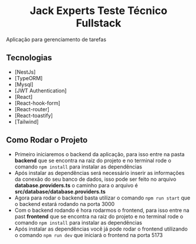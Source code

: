 <h1 align="center">
  Jack Experts Teste Técnico Fullstack
</h1>

Aplicação para gerenciamento de tarefas

## Tecnologias
 
- [NestJs]
- [TypeORM]
- [Mysql]
- [JWT Authentication]
- [React]
- [React-hook-form]
- [React-router]
- [React-toastify]
- [Tailwind]


## Como Rodar o Projeto

- Primeiro iniciaremos o backend da aplicação, para isso entre na pasta **backend** que se encontra na raiz do projeto e no terminal rode o comando `npm install` para instalar as dependências
- Após instalar as dependências será necessário inserir as informações da conexão do seu banco de dados, isso pode ser feito no arquivo **database.providers.ts** o caminho para o arquivo é **src/database/database.providers.ts**
- Agora para rodar o backend basta utilizar o comando `npm run start` que o backend estará rodando na porta 3000
- Com o backend rodando é hora rodarmos o frontend, para isso entre na past **frontend** que se encontra na raiz do projeto e no terminal rode o comando `npm install` para instalar as dependências
- Após instalar as dependências você já pode rodar o frontend utilizando o comando `npm run dev` que iniciará o frontend na porta 5173

